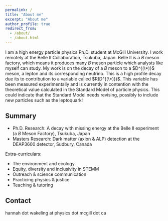 ```yaml
---
permalink: /
title: "About me"
excerpt: "About me"
author_profile: true
redirect_from: 
  - /about/
  - /about.html
---
```


I am a high energy particle physics Ph.D. student at McGill University. I work remotely at the Belle II Collaboration, Tsukuba, Japan. Belle II is a $B$ meson factory, which means it produces many $B$ meson particle which analysts like myself can study. My work is on the decay of a $B$ meson to a $D^{(\*)}$ meson, a lepton and its corresponding neutrino. This is a high profile decay due its to contribution to a variable called $R(D^{(\*)})$. This variable has been measured experimentally and is currently in contention with the theoretical value calculated in the Standard Model of particle physics. This could indicate that the Standard Model needs revising, possibly to include new particles such as the leptoquark!

Summary
-----
* Ph.D. Research: A decay with missing energy at the Belle II experiment (a $B$ Meson Factory), Tsukuba, Japan
* Masters Research: Dark matter (axion & ALP) detection at the DEAP3600 detector, Sudbury, Canada

Extra-curriculars:
* The environment and ecology
* Equity, diversity and inclusivity in STEMM
* Outreach & science communication
* Practicing physics & justice
* Teaching & tutoring

Contact
-----
hannah dot wakeling at physics dot mcgill dot ca